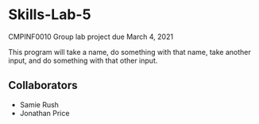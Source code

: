 # Skills-Lab-5
CMPINF0010 Group lab project due March 4, 2021

This program will take a name, do something with that name, take another input, and do something with that other input.

## Collaborators
* Samie Rush
* Jonathan Price
